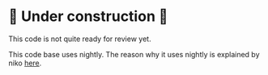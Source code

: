 # 🚧 Under construction 🚧

This code is not quite ready for review yet.

This code base uses nightly. The reason why it uses nightly is explained by niko [here](https://github.com/rust-lang/rust/issues/65991).
